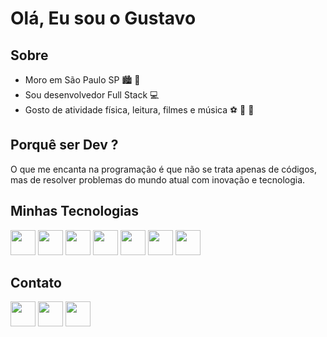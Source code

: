 # Olá, Eu sou o Gustavo

## Sobre
- Moro em São Paulo SP :cityscape: :slightly_smiling_face:
- Sou desenvolvedor Full Stack :computer:
- Gosto de atividade física, leitura, filmes e música :soccer: :book: :musical_score: 

## Porquê ser Dev ?

O que me encanta na programação é que não se trata apenas de códigos, mas de resolver problemas do mundo atual com inovação e tecnologia.

## Minhas Tecnologias
<div>
<img src="https://cdn.jsdelivr.net/gh/devicons/devicon/icons/html5/html5-original.svg" width="40" height="40">
<img src="https://cdn.jsdelivr.net/gh/devicons/devicon/icons/css3/css3-original.svg" width="40" height="40">
<img src="https://cdn.jsdelivr.net/gh/devicons/devicon/icons/javascript/javascript-original.svg" width="40" height="40">
<img src="https://cdn.jsdelivr.net/gh/devicons/devicon/icons/typescript/typescript-original.svg" width="40" height="40">
<img src="https://cdn.jsdelivr.net/gh/devicons/devicon/icons/python/python-original.svg" width="40" height="40">
<img src="https://cdn.jsdelivr.net/gh/devicons/devicon/icons/flask/flask-original.svg" width="40" height="40">
<img src="https://cdn.jsdelivr.net/gh/devicons/devicon/icons/django/django-original.svg" width="40" height="40">
</div>


## Contato
<a href="https://gitlab.com/gustavo.hmessias96" target="_blank"><img src="https://cdn.jsdelivr.net/gh/devicons/devicon/icons/gitlab/gitlab-original.svg" width="40" height="40"></a>
<a href="https://www.linkedin.com/in/gustavo-messias/" target="_blank"><img src="https://cdn.jsdelivr.net/gh/devicons/devicon/icons/linkedin/linkedin-original.svg" width="40" height="40"></a>
<a href="https://gustavo-messias.vercel.app/" target="_blank"><img src="https://cdn.icon-icons.com/icons2/1827/PNG/512/4288584andbusinessfinancepersonalportfolioprofileresume-115772_115741.png" width="40" height="40"></a>



